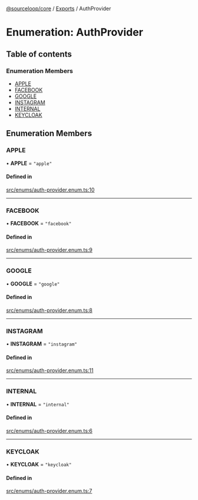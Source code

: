 [@sourceloop/core](../README.md) / [Exports](../modules.md) / AuthProvider

# Enumeration: AuthProvider

## Table of contents

### Enumeration Members

- [APPLE](AuthProvider.md#apple)
- [FACEBOOK](AuthProvider.md#facebook)
- [GOOGLE](AuthProvider.md#google)
- [INSTAGRAM](AuthProvider.md#instagram)
- [INTERNAL](AuthProvider.md#internal)
- [KEYCLOAK](AuthProvider.md#keycloak)

## Enumeration Members

### APPLE

• **APPLE** = ``"apple"``

#### Defined in

[src/enums/auth-provider.enum.ts:10](https://github.com/sourcefuse/loopback4-microservice-catalog/blob/d35fdb3f0/packages/core/src/enums/auth-provider.enum.ts#L10)

___

### FACEBOOK

• **FACEBOOK** = ``"facebook"``

#### Defined in

[src/enums/auth-provider.enum.ts:9](https://github.com/sourcefuse/loopback4-microservice-catalog/blob/d35fdb3f0/packages/core/src/enums/auth-provider.enum.ts#L9)

___

### GOOGLE

• **GOOGLE** = ``"google"``

#### Defined in

[src/enums/auth-provider.enum.ts:8](https://github.com/sourcefuse/loopback4-microservice-catalog/blob/d35fdb3f0/packages/core/src/enums/auth-provider.enum.ts#L8)

___

### INSTAGRAM

• **INSTAGRAM** = ``"instagram"``

#### Defined in

[src/enums/auth-provider.enum.ts:11](https://github.com/sourcefuse/loopback4-microservice-catalog/blob/d35fdb3f0/packages/core/src/enums/auth-provider.enum.ts#L11)

___

### INTERNAL

• **INTERNAL** = ``"internal"``

#### Defined in

[src/enums/auth-provider.enum.ts:6](https://github.com/sourcefuse/loopback4-microservice-catalog/blob/d35fdb3f0/packages/core/src/enums/auth-provider.enum.ts#L6)

___

### KEYCLOAK

• **KEYCLOAK** = ``"keycloak"``

#### Defined in

[src/enums/auth-provider.enum.ts:7](https://github.com/sourcefuse/loopback4-microservice-catalog/blob/d35fdb3f0/packages/core/src/enums/auth-provider.enum.ts#L7)
